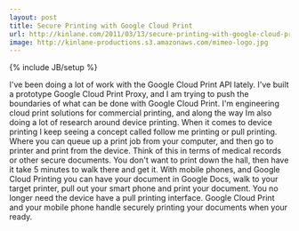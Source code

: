 ```yaml
---
layout: post
title: Secure Printing with Google Cloud Print
url: http://kinlane.com/2011/03/13/secure-printing-with-google-cloud-print/
image: http://kinlane-productions.s3.amazonaws.com/mimeo-logo.jpg
---
```

{% include JB/setup %}
I've been doing a lot of work with the Google Cloud Print API lately.  I've built a prototype Google Cloud Print Proxy, and I am trying to push the boundaries of what can be done with Google Cloud Print.
I'm engineering cloud print solutions for commercial printing, and along the way Im also doing a lot of research around device printing.
When it comes to device printing I keep seeing a concept called follow me printing or pull printing.   Where you can queue up a print job from your computer, and then go to printer and print from the device.
Think of this in terms of medical records or other secure documents.  You don't want to print down the hall, then have it take 5 minutes to walk there and get it.
With mobile phones, and Google Cloud Printing you can have your document in Google Docs, walk to your target printer, pull out your smart phone and print your document.
You no longer need the device have a pull printing interface.   Google Cloud Print and your mobile phone handle securely printing your documents when your ready.
